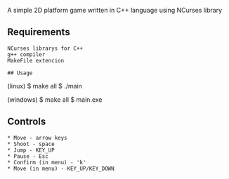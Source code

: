 A simple 2D platform game written in C++ language using NCurses library

## Requirements
```
NCurses librarys for C++
g++ compiler
MakeFile extencion

## Usage
```
(linux)
$ make all
$ ./main

(windows)
$ make all
$ main.exe

## Controls
```
* Move - arrow keys
* Shoot - space
* Jump - KEY_UP
* Pause - Esc
* Confirm (in menu) - 'k'
* Move (in menu) - KEY_UP/KEY_DOWN


